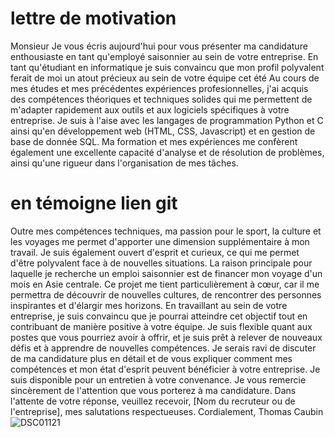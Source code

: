 # lettre de motivation
Monsieur
Je vous écris aujourd'hui pour vous présenter ma candidature enthousiaste en tant qu'employé saisonnier au sein de votre entreprise.
En tant qu'étudiant en informatique je suis convaincu que mon profil polyvalent ferait de moi un atout précieux au sein de votre équipe cet été
Au cours de mes études et mes précédentes expériences profesionnelles, j'ai acquis des compétences théoriques et techniques solides qui me permettent de m'adapter rapidement aux outils et aux logiciels spécifiques à votre entreprise. Je suis à l'aise avec les langages de programmation Python et C ainsi qu'en développement web (HTML, CSS, Javascript) et en gestion de base de donnée SQL. Ma formation et mes expériences me confèrent également une excellente capacité d'analyse et de résolution de problèmes, ainsi qu'une rigueur dans l'organisation de mes tâches.
# en témoigne lien git
Outre mes compétences techniques, ma passion pour le sport, la culture et les voyages me permet d'apporter une dimension supplémentaire à mon travail. Je suis également ouvert d'esprit et curieux, ce qui me permet d'être polyvalent  face à de nouvelles situations.
La raison principale pour laquelle je recherche un emploi saisonnier est de financer mon voyage d'un mois en Asie centrale. Ce projet me tient particulièrement à cœur, car il me permettra de découvrir de nouvelles cultures, de rencontrer des personnes inspirantes et d'élargir mes horizons. En travaillant au sein de votre entreprise, je suis convaincu que je pourrai atteindre cet objectif tout en contribuant de manière positive à votre équipe.
Je suis flexible quant aux postes que vous pourriez avoir à offrir, et je suis prêt à relever de nouveaux défis et à apprendre de nouvelles compétences.
Je serais ravi de discuter de ma candidature plus en détail et de vous expliquer comment mes compétences et mon état d'esprit peuvent bénéficier à votre entreprise. Je suis disponible pour un entretien à votre convenance.
Je vous remercie sincèrement de l'attention que vous porterez à ma candidature. Dans l'attente de votre réponse, veuillez recevoir, [Nom du recruteur ou de l'entreprise], mes salutations respectueuses.
Cordialement,
Thomas Caubin
![DSC01121](https://user-images.githubusercontent.com/103220218/236794317-25949f3c-e38a-447c-9115-a1a014ac5e46.jpg)
